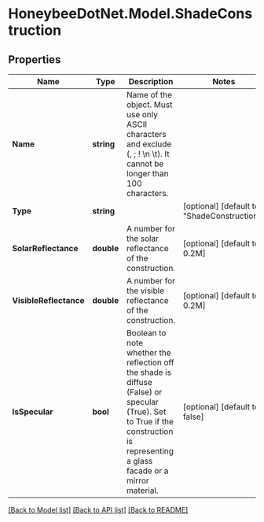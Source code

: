
# HoneybeeDotNet.Model.ShadeConstruction

## Properties

Name | Type | Description | Notes
------------ | ------------- | ------------- | -------------
**Name** | **string** | Name of the object. Must use only ASCII characters and exclude (, ; ! \\n \\t). It cannot be longer than 100 characters. | 
**Type** | **string** |  | [optional] [default to "ShadeConstruction"]
**SolarReflectance** | **double** |  A number for the solar reflectance of the construction. | [optional] [default to 0.2M]
**VisibleReflectance** | **double** |  A number for the visible reflectance of the construction. | [optional] [default to 0.2M]
**IsSpecular** | **bool** | Boolean to note whether the reflection off the shade is diffuse (False) or specular (True). Set to True if the construction is representing a glass facade or a mirror material. | [optional] [default to false]

[[Back to Model list]](../README.md#documentation-for-models)
[[Back to API list]](../README.md#documentation-for-api-endpoints)
[[Back to README]](../README.md)

